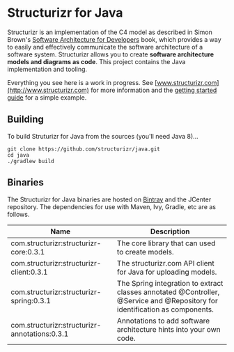 # Structurizr for Java

Structurizr is an implementation of the C4 model as described in Simon Brown's
[Software Architecture for Developers](https://leanpub.com/software-architecture-for-developers) book, which provides a way to easily and effectively communicate the software architecture of a software system. Structurizr allows you to create __software architecture models and diagrams as code__. This project contains the Java implementation and tooling.

Everything you see here is a work in progress. See [www.structurizr.com](http://www.structurizr.com) for more information and the [getting started guide](https://www.structurizr.com/help/java/getting-started) for a simple example.

## Building

To build Struturizr for Java from the sources (you'll need Java 8)...

```
git clone https://github.com/structurizr/java.git
cd java
./gradlew build
```

## Binaries
The Structurizr for Java binaries are hosted on [Bintray](https://bintray.com/structurizr/maven/structurizr-java) and the JCenter repository.
The dependencies for use with Maven, Ivy, Gradle, etc are as follows.

Name                                          | Description
-------------------------------------------   | ---------------------------------------------------------------------------------------------------------------------------
com.structurizr:structurizr-core:0.3.1        | The core library that can used to create models.</td>
com.structurizr:structurizr-client:0.3.1      | The structurizr.com API client for Java for uploading models.
com.structurizr:structurizr-spring:0.3.1      | The Spring integration to extract classes annotated @Controller, @Service and @Repository for identification as components.
com.structurizr:structurizr-annotations:0.3.1 | Annotations to add software architecture hints into your own code.
